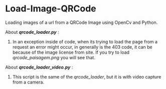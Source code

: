 # Load-Image-QRCode
Loading images of a url from a QRCode Image using OpenCv and Python.

About _**qrcode_loader.py**_ :
1. In an exception inside of code, when its trying to load the page from a request
   an error might occur, in generally is the 403 code, it can be because of the image
   license from site. If you try to load *qrcode_paisagem.png* you will see that.

About _**qrcode_loader_video.py**_ :
1. This script is the same of the *qrcode_loader*, but it is with video capture from a camera.
